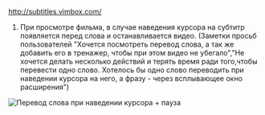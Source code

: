 http://subtitles.vimbox.com/

1. При просмотре фильма, в случае наведения курсора на субтитр появляется перед слова и останавливается видео.
(Заметки просьб пользователей "Хочется посмотреть перевод слова, а так же добавить его в тренажер, чтобы при этом видео не убегало","Не хочется делать несколько действий и терять время ради того,чтобы перевести одно слово. Хотелось бы одно слово переводить при наведении курсора на него, а фразу - через всплывающее окно расширения")

![Перевод слова при наведении курсора + пауза](https://github.com/easably/RoadMap/blob/master/competitors/Vimbox/v.png)